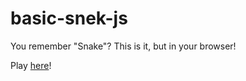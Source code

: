 # basic-snek-js

You remember "Snake"? This is it, but in your browser!

Play [here](https://www.havila.dev/basic-snek-js/)!
